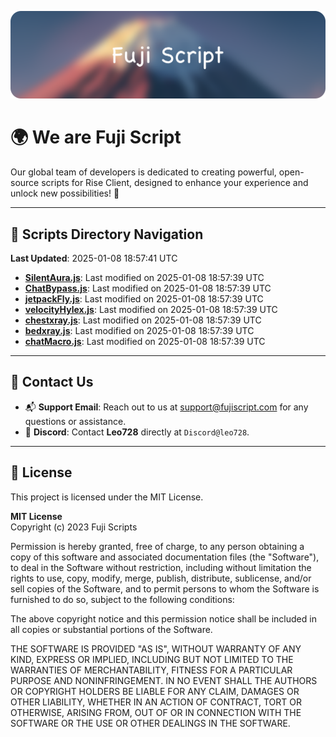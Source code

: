 ![Banner](.github/b.webp)

# 🌍 **We are Fuji Script**

Our global team of developers is dedicated to creating powerful, open-source scripts for Rise Client, designed to enhance your experience and unlock new possibilities! 🌟

---
<!-- SCRIPTS_NAVIGATION_START -->
## 📂 **Scripts Directory Navigation**

**Last Updated**: 2025-01-08 18:57:41 UTC

- **[SilentAura.js](scripts/SilentAura.js)**: Last modified on 2025-01-08 18:57:39 UTC
- **[ChatBypass.js](scripts/ChatBypass.js)**: Last modified on 2025-01-08 18:57:39 UTC
- **[jetpackFly.js](scripts/jetpackFly.js)**: Last modified on 2025-01-08 18:57:39 UTC
- **[velocityHylex.js](scripts/velocityHylex.js)**: Last modified on 2025-01-08 18:57:39 UTC
- **[chestxray.js](scripts/chestxray.js)**: Last modified on 2025-01-08 18:57:39 UTC
- **[bedxray.js](scripts/bedxray.js)**: Last modified on 2025-01-08 18:57:39 UTC
- **[chatMacro.js](scripts/chatMacro.js)**: Last modified on 2025-01-08 18:57:39 UTC

<!-- SCRIPTS_NAVIGATION_END -->

---

## 💬 **Contact Us**  
- 📬 **Support Email**: Reach out to us at [support@fujiscript.com](mailto:support@fujiscript.com) for any questions or assistance.  
- 💬 **Discord**: Contact **Leo728** directly at `Discord@leo728`.

---

## 📜 **License**

This project is licensed under the MIT License.  

**MIT License**  
Copyright (c) 2023 Fuji Scripts  

Permission is hereby granted, free of charge, to any person obtaining a copy of this software and associated documentation files (the "Software"), to deal in the Software without restriction, including without limitation the rights to use, copy, modify, merge, publish, distribute, sublicense, and/or sell copies of the Software, and to permit persons to whom the Software is furnished to do so, subject to the following conditions:  

The above copyright notice and this permission notice shall be included in all copies or substantial portions of the Software.  

THE SOFTWARE IS PROVIDED "AS IS", WITHOUT WARRANTY OF ANY KIND, EXPRESS OR IMPLIED, INCLUDING BUT NOT LIMITED TO THE WARRANTIES OF MERCHANTABILITY, FITNESS FOR A PARTICULAR PURPOSE AND NONINFRINGEMENT. IN NO EVENT SHALL THE AUTHORS OR COPYRIGHT HOLDERS BE LIABLE FOR ANY CLAIM, DAMAGES OR OTHER LIABILITY, WHETHER IN AN ACTION OF CONTRACT, TORT OR OTHERWISE, ARISING FROM, OUT OF OR IN CONNECTION WITH THE SOFTWARE OR THE USE OR OTHER DEALINGS IN THE SOFTWARE.  
